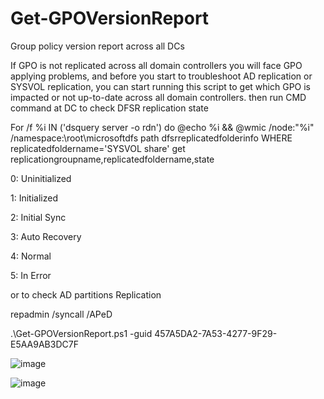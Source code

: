 # Get-GPOVersionReport
Group policy version report across all DCs

If GPO is not replicated across all domain controllers you will face GPO applying problems, and before you start to troubleshoot AD replication or SYSVOL replication, you can start running this script to get which GPO is impacted or not up-to-date across all domain controllers.
then run CMD command at DC to check DFSR replication state

For /f %i IN ('dsquery server -o rdn') do @echo %i && @wmic /node:"%i" /namespace:\\root\microsoftdfs path dfsrreplicatedfolderinfo WHERE replicatedfoldername='SYSVOL share' get replicationgroupname,replicatedfoldername,state

0: Uninitialized

1: Initialized

2: Initial Sync

3: Auto Recovery

4: Normal

5: In Error


or to check AD partitions Replication

repadmin /syncall /APeD



.\Get-GPOVersionReport.ps1 -guid 457A5DA2-7A53-4277-9F29-E5AA9AB3DC7F

![image](https://user-images.githubusercontent.com/130890375/232291737-8be137b3-b8bc-469d-ab85-8c98cf92d6cd.png)


![image](https://user-images.githubusercontent.com/130890375/232291703-4ffcac0d-770b-4755-b338-74d10271739b.png)
